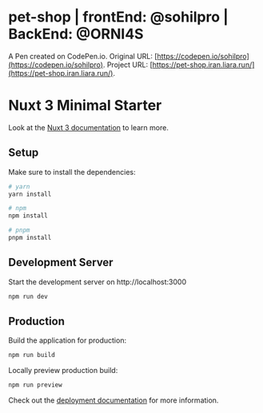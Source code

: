 # pet-shop | frontEnd: @sohilpro | BackEnd: @ORNI4S

A Pen created on CodePen.io. Original URL: [https://codepen.io/sohilpro](https://codepen.io/sohilpro).
Project URL: [https://pet-shop.iran.liara.run/](https://pet-shop.iran.liara.run/).

# Nuxt 3 Minimal Starter

Look at the [Nuxt 3 documentation](https://nuxt.com/docs/getting-started/introduction) to learn more.

## Setup

Make sure to install the dependencies:

```bash
# yarn
yarn install

# npm
npm install

# pnpm
pnpm install
```

## Development Server

Start the development server on http://localhost:3000

```bash
npm run dev
```

## Production

Build the application for production:

```bash
npm run build
```

Locally preview production build:

```bash
npm run preview
```

Check out the [deployment documentation](https://nuxt.com/docs/getting-started/deployment) for more information.

